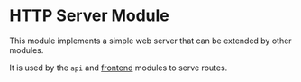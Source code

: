 # HTTP Server Module

This module implements a simple web server that can be extended by other modules.

It is used by the `api` and [frontend](./frontend) modules to serve routes.

